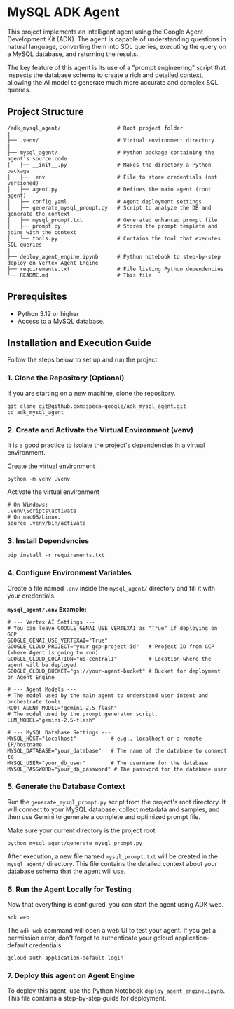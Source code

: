 # MySQL ADK Agent

This project implements an intelligent agent using the Google Agent Development Kit (ADK). The agent is capable of understanding questions in natural language, converting them into SQL queries, executing the query on a MySQL database, and returning the results.

The key feature of this agent is its use of a "prompt engineering" script that inspects the database schema to create a rich and detailed context, allowing the AI model to generate much more accurate and complex SQL queries.

## Project Structure
```
/adk_mysql_agent/                  # Root project folder
|
├── .venv/                         # Virtual environment directory
|
├── mysql_agent/                   # Python package containing the agent's source code
│   ├── __init__.py                # Makes the directory a Python package
│   ├── .env                       # File to store credentials (not versioned)
│   ├── agent.py                   # Defines the main agent (root agent)
│   ├── config.yaml                # Agent deployment settings
│   ├── generate_mysql_prompt.py   # Script to analyze the DB and generate the context
│   ├── mysql_prompt.txt           # Generated enhanced prompt file
│   ├── prompt.py                  # Stores the prompt template and joins with the context
│   └── tools.py                   # Contains the tool that executes SQL queries
|
├── deploy_agent_engine.ipynb      # Python notebook to step-by-step deploy on Vertex Agent Engine
├── requirements.txt               # File listing Python dependencies
└── README.md                      # This file
```

## Prerequisites

* Python 3.12 or higher
* Access to a MySQL database.

## Installation and Execution Guide

Follow the steps below to set up and run the project.

### 1. Clone the Repository (Optional)

If you are starting on a new machine, clone the repository.

```
git clone git@github.com:speca-google/adk_mysql_agent.git
cd adk_mysql_agent
```

### 2. Create and Activate the Virtual Environment (venv)

It is a good practice to isolate the project's dependencies in a virtual environment.

Create the virtual environment
```
python -m venv .venv
```

Activate the virtual environment
```
# On Windows:
.venv\Scripts\activate
# On macOS/Linux:
source .venv/bin/activate
```

### 3. Install Dependencies
```
pip install -r requirements.txt
```

### 4. Configure Environment Variables

Create a file named `.env` inside the `mysql_agent/` directory and fill it with your credentials.

**`mysql_agent/.env` Example:**

```env
# --- Vertex AI Settings ---
# You can leave GOOGLE_GENAI_USE_VERTEXAI as "True" if deploying on GCP
GOOGLE_GENAI_USE_VERTEXAI="True"
GOOGLE_CLOUD_PROJECT="your-gcp-project-id"   # Project ID from GCP (where Agent is going to run)
GOOGLE_CLOUD_LOCATION="us-central1"          # Location where the agent will be deployed
GOOGLE_CLOUD_BUCKET="gs://your-agent-bucket" # Bucket for deployment on Agent Engine

# --- Agent Models ---
# The model used by the main agent to understand user intent and orchestrate tools.
ROOT_AGENT_MODEL="gemini-2.5-flash"
# The model used by the prompt generator script.
LLM_MODEL="gemini-2.5-flash"

# --- MySQL Database Settings ---
MYSQL_HOST="localhost"           # e.g., localhost or a remote IP/hostname
MYSQL_DATABASE="your_database"   # The name of the database to connect to
MYSQL_USER="your_db_user"        # The username for the database
MYSQL_PASSWORD="your_db_password" # The password for the database user
```

### 5. Generate the Database Context

Run the `generate_mysql_prompt.py` script from the project's root directory. It will connect to your MySQL database, collect metadata and samples, and then use Gemini to generate a complete and optimized prompt file.

Make sure your current directory is the project root
```
python mysql_agent/generate_mysql_prompt.py
````

After execution, a new file named `mysql_prompt.txt` will be created in the `mysql_agent/` directory. This file contains the detailed context about your database schema that the agent will use.

### 6. Run the Agent Locally for Testing

Now that everything is configured, you can start the agent using ADK web.
```
adk web
```
The `adk web` command will open a web UI to test your agent. If you get a permission error, don't forget to authenticate your gcloud application-default credentials.
```
gcloud auth application-default login
```

### 7. Deploy this agent on Agent Engine

To deploy this agent, use the Python Notebook `deploy_agent_engine.ipynb`. This file contains a step-by-step guide for deployment.